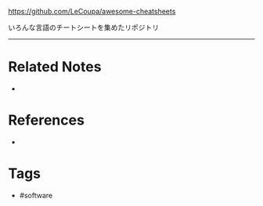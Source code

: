 https://github.com/LeCoupa/awesome-cheatsheets

いろんな言語のチートシートを集めたリポジトリ

---
# Related Notes
- 

# References
- 

# Tags
- #software 